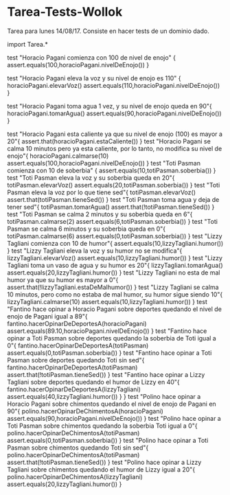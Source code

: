 # Tarea-Tests-Wollok
Tarea para lunes 14/08/17. Consiste en hacer tests de un dominio dado.

import Tarea.*

test "Horacio Pagani comienza con 100 de nivel de enojo" {
	assert.equals(100,horacioPagani.nivelDeEnojo())
}

test "Horacio Pagani eleva la voz y su nivel de enojo es 110" {
	horacioPagani.elevarVoz()
	assert.equals(110,horacioPagani.nivelDeEnojo())
}

test "Horacio Pagani toma agua 1 vez, y su nivel de enojo queda en 90"{
	horacioPagani.tomarAgua()
	assert.equals(90,horacioPagani.nivelDeEnojo())
}

test "Horacio Pagani esta caliente ya que su nivel de enojo (100) es mayor a 20"{
	assert.that(horacioPagani.estaCaliente())
}
test "Horacio Pagani se calma 10 minutos pero ya esta caliente, por lo tanto, no modifica su nivel de enojo"{
	horacioPagani.calmarse(10)
	assert.equals(100,horacioPagani.nivelDeEnojo())
}
test "Toti Pasman comienza con 10 de soberbia" {
	assert.equals(10,totiPasman.soberbia())
}
test "Toti Pasman eleva la voz y su soberbia queda en 20"{
	totiPasman.elevarVoz()
	assert.equals(20,totiPasman.soberbia())
}
test "Toti Pasman eleva la voz por lo que tiene sed"{
	totiPasman.elevarVoz()
	assert.that(totiPasman.tieneSed())
}
test "Toti Pasman toma agua y deja de tener sed"{
	totiPasman.tomarAgua()
	assert.that(!totiPasman.tieneSed())
}
test "Toti Pasman se calma 2 minutos y su soberbia queda en 6"{
	totiPasman.calmarse(2)
	assert.equals(6,totiPasman.soberbia())
}
test "Toti Pasman se calma 6 minutos y su soberbia queda en 0"{
	totiPasman.calmarse(6)
	assert.equals(0,totiPasman.soberbia())
}
test "Lizzy Tagliani comienza con 10 de humor"{
	assert.equals(10,lizzyTagliani.humor())
}
test "Lizzy Tagliani eleva la voz y su humor no se modifica"{
	lizzyTagliani.elevarVoz()
	assert.equals(10,lizzyTagliani.humor())
}
test "Lizzy Tagliani toma un vaso de agua y su humor es 20"{
	lizzyTagliani.tomarAgua()
	assert.equals(20,lizzyTagliani.humor())
}
test "Lizzy Tagliani no esta de mal humor ya que su humor es mayor a 0"{
	assert.that(!lizzyTagliani.estaDeMalhumor())
}
test "Lizzy Tagliani se calma 10 minutos, pero como no estaba de mal humor, su humor sigue siendo 10"{
	lizzyTagliani.calmarse(10)
	assert.equals(10,lizzyTagliani.humor())
}
test "Fantino hace opinar a Horacio Pagani sobre deportes quedando el nivel de enojo de Pagani igual a 89"{
	fantino.hacerOpinarDeDeportesA(horacioPagani)
	assert.equals(89.10,horacioPagani.nivelDeEnojo())
}
test "Fantino hace opinar a Toti Pasman sobre deportes quedando la soberbia de Toti igual a 0"{
	fantino.hacerOpinarDeDeportesA(totiPasman)
	assert.equals(0,totiPasman.soberbia())
}
test "Fantino hace opinar a Toti Pasman sobre deportes quedando Toti sin sed"{
	fantino.hacerOpinarDeDeportesA(totiPasman)
	assert.that(!totiPasman.tieneSed())
}
test "Fantino hace opinar a Lizzy Tagliani sobre deportes quedando el humor de Lizzy en 40"{
	fantino.hacerOpinarDeDeportesA(lizzyTagliani)
	assert.equals(40,lizzyTagliani.humor())
}
}
test "Polino hace opinar a Horacio Pagani sobre chimentos quedando el nivel de enojo de Pagani en 90"{
	polino.hacerOpinarDeChimentosA(horacioPagani)
	assert.equals(90,horacioPagani.nivelDeEnojo())
}
test "Polino hace opinar a Toti Pasman sobre chimentos quedando la soberbia Toti igual a 0"{
	polino.hacerOpinarDeChimentosA(totiPasman)
	assert.equals(0,totiPasman.soberbia())
}
test "Polino hace opinar a Toti Pasman sobre chimentos quedando Toti sin sed"{
	polino.hacerOpinarDeChimentosA(totiPasman)
	assert.that(!totiPasman.tieneSed())
}
test "Polino hace opinar a Lizzy Tagliani sobre chimentos quedando el humor de Lizzy igual a 20"{
	polino.hacerOpinarDeChimentosA(lizzyTagliani)
	assert.equals(20,lizzyTagliani.humor())	
}
